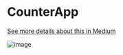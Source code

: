 


# CounterApp

[See more details about this in Medium](https://farhan-tanvir.medium.com/ci-cd-from-github-to-aws-ec2-using-github-action-e18b621c0507)


![image](https://github.com/hamzarehmansheikh4/React.Js-app-github-actions/assets/128228180/c062ce29-c1cb-44f2-a3b9-ac91babb3fa7)
